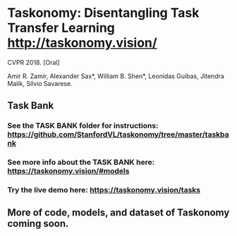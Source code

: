 # Taskonomy: Disentangling Task Transfer Learning http://taskonomy.vision/ 

CVPR 2018. [Oral]

Amir R. Zamir, Alexander Sax*, William B. Shen*, Leonidas Guibas, Jitendra Malik, Silvio Savarese. 

## Task Bank
### See the TASK BANK folder for instructions: https://github.com/StanfordVL/taskonomy/tree/master/taskbank
### See more info about the TASK BANK here: https://taskonomy.vision/#models
### Try the live demo here: https://taskonomy.vision/tasks

## More of code, models, and dataset of Taskonomy coming soon. 
